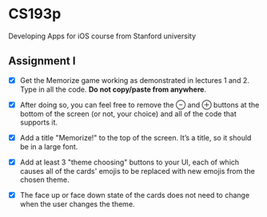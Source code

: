 # CS193p
Developing Apps for iOS course from Stanford university

## Assignment I

- [x] Get the Memorize game working as demonstrated in lectures 1 and 2. Type in all the
code. **Do not copy/paste from anywhere**.

- [x] After doing so, you can feel free to remove the ⊖ and ⊕ buttons at the bottom of the
screen (or not, your choice) and all of the code that supports it.

- [x] Add a title "Memorize!" to the top of the screen. It’s a title, so it should be in a large
font.

- [x] Add at least 3 "theme choosing" buttons to your UI, each of which causes all of the
cards' emojis to be replaced with new emojis from the chosen theme.

- [x] The face up or face down state of the cards does not need to change when the user
changes the theme.
